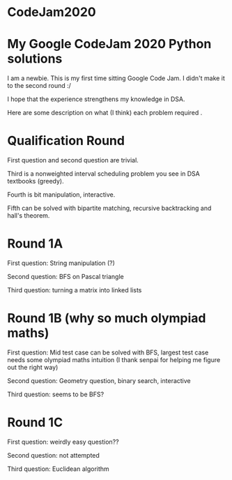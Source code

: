 # CodeJam2020

# My Google CodeJam 2020 Python solutions 

I am a newbie. This is my first time sitting Google Code Jam. I didn't make it to the second round :/

I hope that the experience strengthens my knowledge in DSA. 

Here are some description on what (I think) each problem required . 

# Qualification Round

First question and second question are trivial.

Third is a nonweighted interval scheduling problem you see in DSA textbooks (greedy).

Fourth is bit manipulation, interactive. 

Fifth can be solved with bipartite matching, recursive backtracking and hall's theorem. 

# Round 1A 

First question: String manipulation (?)

Second question: BFS on Pascal triangle

Third question: turning a matrix into linked lists


# Round 1B (why so much olympiad maths) 

First question: Mid test case can be solved with BFS, largest test case needs some olympiad maths intuition (I thank senpai for helping me figure out the right way) 

Second question: Geometry question, binary search, interactive

Third question: seems to be BFS? 

# Round 1C 


First question: weirdly easy question??

Second question: not attempted 

Third question: Euclidean algorithm


